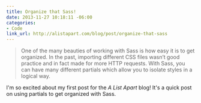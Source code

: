 ```yaml
---
title: Organize that Sass!
date: 2013-11-27 10:18:11 -06:00
categories:
- Code
link_url: http://alistapart.com/blog/post/organize-that-sass
---
```


>One of the many beauties of working with Sass is how easy it is to get organized. In the past, importing different CSS files wasn’t good practice and in fact made for more HTTP requests. With Sass, you can have many different partials which allow you to isolate styles in a logical way.

I'm so excited about my first post for the *A List Apart* blog! It's a quick post on using partials to get organized with Sass.
